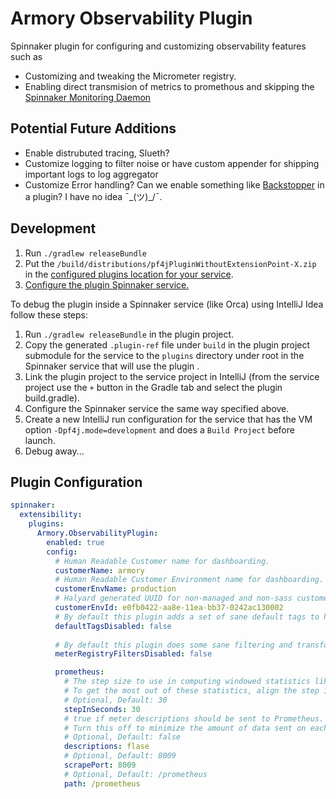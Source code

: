 # Armory Observability Plugin

Spinnaker plugin for configuring and customizing observability features such as
- Customizing and tweaking the Micrometer registry.
- Enabling direct transmision of metrics to promethous and skipping the [Spinnaker Monitoring Daemon](https://github.com/spinnaker/spinnaker-monitoring/tree/master/spinnaker-monitoring-daemon)

## Potential Future Additions
- Enable distrubuted tracing, Slueth?
- Customize logging to filter noise or have custom appender for shipping important logs to log aggregator
- Customize Error handling? Can we enable something like [Backstopper](https://github.com/Nike-Inc/backstopper) in a plugin? I have no idea ¯\_(ツ)_/¯.

## Development

1) Run `./gradlew releaseBundle`
2) Put the `/build/distributions/pf4jPluginWithoutExtensionPoint-X.zip` in the [configured plugins location for your service](https://pf4j.org/doc/packaging.html).
3) [Configure the plugin Spinnaker service.](#plugin-configuration)

To debug the plugin inside a Spinnaker service (like Orca) using IntelliJ Idea follow these steps:

1) Run `./gradlew releaseBundle` in the plugin project.
2) Copy the generated `.plugin-ref` file under `build` in the plugin project submodule for the service to the `plugins` directory under root in the Spinnaker service that will use the plugin .
3) Link the plugin project to the service project in IntelliJ (from the service project use the `+` button in the Gradle tab and select the plugin build.gradle).
4) Configure the Spinnaker service the same way specified above.
5) Create a new IntelliJ run configuration for the service that has the VM option `-Dpf4j.mode=development` and does a `Build Project` before launch.
6) Debug away...

## Plugin Configuration

```yaml
spinnaker:
  extensibility:
    plugins:
      Armory.ObservabilityPlugin:
        enabled: true
        config:
          # Human Readable Customer name for dashboarding.
          customerName: armory
          # Human Readable Customer Environment name for dashboarding.
          customerEnvName: production
          # Halyard generated UUID for non-managed and non-sass customers
          customerEnvId: e0fb0422-aa8e-11ea-bb37-0242ac130002
          # By default this plugin adds a set of sane default tags to help with observability best practices, you can disable those here
          defaultTagsDisabled: false
          
          # By default this plugin does some sane filtering and transformations on metrics, you can disable those here
          meterRegistryFiltersDisabled: false

          prometheus:
            # The step size to use in computing windowed statistics like max. The default is 1 minute.
            # To get the most out of these statistics, align the step interval to be close to your scrape interval.
            # Optional, Default: 30
            stepInSeconds: 30
            # true if meter descriptions should be sent to Prometheus.
            # Turn this off to minimize the amount of data sent on each scrape.
            # Optional, Default: false
            descriptions: flase
            # Optional, Default: 8009
            scrapePort: 8009
            # Optional, Default: /prometheus
            path: /prometheus
```
